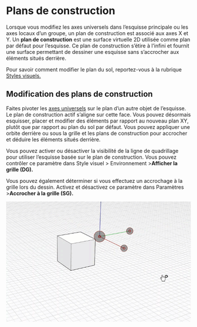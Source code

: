 # Plans de construction

Lorsque vous modifiez les axes universels dans l’esquisse principale ou les axes locaux d’un groupe, un plan de construction est associé aux axes X et Y. Un **plan de construction** est une surface virtuelle 2D utilisée comme plan par défaut pour l’esquisse. Ce plan de construction s’étire à l’infini et fournit une surface permettant de dessiner une esquisse sans s’accrocher aux éléments situés derrière.

Pour savoir comment modifier le plan du sol, reportez-vous à la rubrique [Styles visuels.](../formit-primer/part-i/visual-settings.md)

## Modification des plans de construction

Faites pivoter les [axes universels](world-axes.md) sur le plan d’un autre objet de l’esquisse. Le plan de construction actif s’aligne sur cette face. Vous pouvez désormais esquisser, placer et modifier des éléments par rapport au nouveau plan XY, plutôt que par rapport au plan du sol par défaut. Vous pouvez appliquer une orbite derrière ou sous la grille et les plans de construction pour accrocher et déduire les éléments situés derrière.

Vous pouvez activer ou désactiver la visibilité de la ligne de quadrillage pour utiliser l’esquisse basée sur le plan de construction. Vous pouvez contrôler ce paramètre dans Style visuel > Environnement >**Afficher la grille \(DG\).**

Vous pouvez également déterminer si vous effectuez un accrochage à la grille lors du dessin. Activez et désactivez ce paramètre dans Paramètres >**Accrocher à la grille \(SG\).**

![](../.gitbook/assets/work-plane.gif)

